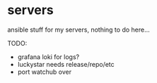# servers

ansible stuff for my servers, nothing to do here...

TODO:
- grafana loki for logs?
- luckystar needs release/repo/etc
- port watchub over
